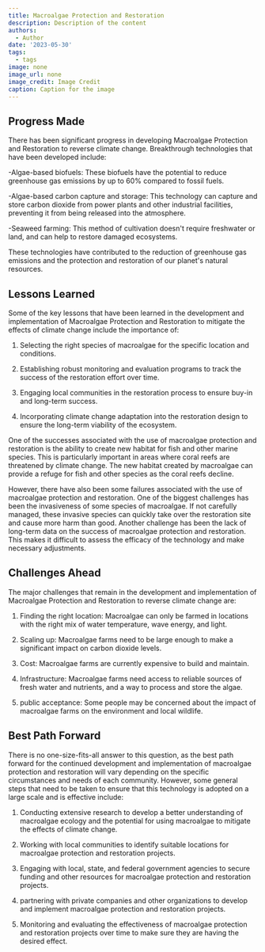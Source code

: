```yaml
---
title: Macroalgae Protection and Restoration
description: Description of the content
authors:
  - Author
date: '2023-05-30'
tags:
  - tags
image: none
image_url: none
image_credit: Image Credit
caption: Caption for the image
---
```


## Progress Made

There has been significant progress in developing Macroalgae Protection and Restoration to reverse climate change. Breakthrough technologies that have been developed include:

-Algae-based biofuels: These biofuels have the potential to reduce greenhouse gas emissions by up to 60% compared to fossil fuels.

-Algae-based carbon capture and storage: This technology can capture and store carbon dioxide from power plants and other industrial facilities, preventing it from being released into the atmosphere.

-Seaweed farming: This method of cultivation doesn't require freshwater or land, and can help to restore damaged ecosystems.

These technologies have contributed to the reduction of greenhouse gas emissions and the protection and restoration of our planet's natural resources.

## Lessons Learned

Some of the key lessons that have been learned in the development and implementation of Macroalgae Protection and Restoration to mitigate the effects of climate change include the importance of:

1. Selecting the right species of macroalgae for the specific location and conditions.

2. Establishing robust monitoring and evaluation programs to track the success of the restoration effort over time.

3. Engaging local communities in the restoration process to ensure buy-in and long-term success.

4. Incorporating climate change adaptation into the restoration design to ensure the long-term viability of the ecosystem.

One of the successes associated with the use of macroalgae protection and restoration is the ability to create new habitat for fish and other marine species. This is particularly important in areas where coral reefs are threatened by climate change. The new habitat created by macroalgae can provide a refuge for fish and other species as the coral reefs decline.

However, there have also been some failures associated with the use of macroalgae protection and restoration. One of the biggest challenges has been the invasiveness of some species of macroalgae. If not carefully managed, these invasive species can quickly take over the restoration site and cause more harm than good. Another challenge has been the lack of long-term data on the success of macroalgae protection and restoration. This makes it difficult to assess the efficacy of the technology and make necessary adjustments.

## Challenges Ahead

The major challenges that remain in the development and implementation of Macroalgae Protection and Restoration to reverse climate change are:

1. Finding the right location: Macroalgae can only be farmed in locations with the right mix of water temperature, wave energy, and light.

2. Scaling up: Macroalgae farms need to be large enough to make a significant impact on carbon dioxide levels.

3. Cost: Macroalgae farms are currently expensive to build and maintain.

4. Infrastructure: Macroalgae farms need access to reliable sources of fresh water and nutrients, and a way to process and store the algae.

5. public acceptance: Some people may be concerned about the impact of macroalgae farms on the environment and local wildlife.

## Best Path Forward

There is no one-size-fits-all answer to this question, as the best path forward for the continued development and implementation of macroalgae protection and restoration will vary depending on the specific circumstances and needs of each community. However, some general steps that need to be taken to ensure that this technology is adopted on a large scale and is effective include:

1. Conducting extensive research to develop a better understanding of macroalgae ecology and the potential for using macroalgae to mitigate the effects of climate change.

2. Working with local communities to identify suitable locations for macroalgae protection and restoration projects.

3. Engaging with local, state, and federal government agencies to secure funding and other resources for macroalgae protection and restoration projects.

4. partnering with private companies and other organizations to develop and implement macroalgae protection and restoration projects.

5. Monitoring and evaluating the effectiveness of macroalgae protection and restoration projects over time to make sure they are having the desired effect.
